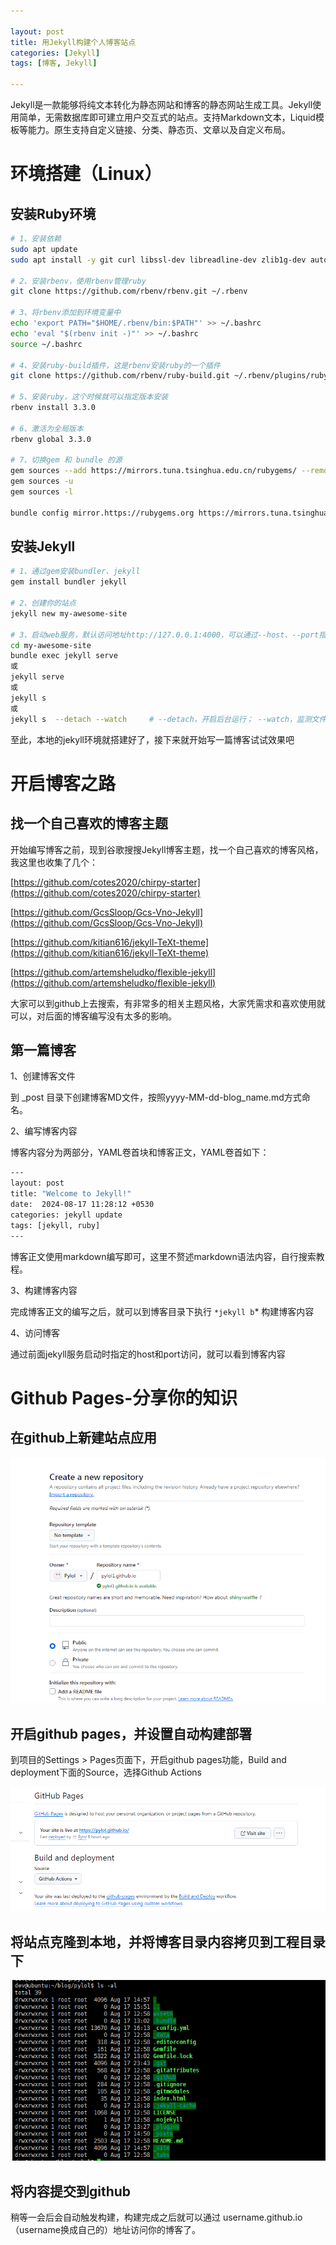 ```yaml
---

layout: post
title: 用Jekyll构建个人博客站点
categories: [Jekyll]
tags: [博客, Jekyll]

---
```


Jekyll是一款能够将纯文本转化为静态网站和博客的静态网站生成工具。Jekyll使用简单，无需数据库即可建立用户交互式的站点。支持Markdown文本，Liquid模板等能力。原生支持自定义链接、分类、静态页、文章以及自定义布局。

# 环境搭建（Linux）

## 安装Ruby环境

```bash
# 1、安装依赖
sudo apt update
sudo apt install -y git curl libssl-dev libreadline-dev zlib1g-dev autoconf bison build-essential libyaml-dev libreadline-dev libncurses5-dev libffi-dev libgdbm6 libgdbm-dev libdb-dev

# 2、安装rbenv，使用rbenv管理ruby
git clone https://github.com/rbenv/rbenv.git ~/.rbenv

# 3、将rbenv添加到环境变量中
echo 'export PATH="$HOME/.rbenv/bin:$PATH"' >> ~/.bashrc
echo 'eval "$(rbenv init -)"' >> ~/.bashrc
source ~/.bashrc

# 4、安装ruby-build插件，这是rbenv安装ruby的一个插件
git clone https://github.com/rbenv/ruby-build.git ~/.rbenv/plugins/ruby-build

# 5、安装ruby，这个时候就可以指定版本安装
rbenv install 3.3.0

# 6、激活为全局版本
rbenv global 3.3.0

# 7、切换gem 和 bundle 的源
gem sources --add https://mirrors.tuna.tsinghua.edu.cn/rubygems/ --remove https://rubygems.org/
gem sources -u
gem sources -l

bundle config mirror.https://rubygems.org https://mirrors.tuna.tsinghua.edu.cn/rubygems

```

## 安装Jekyll

```bash
# 1、通过gem安装bundler、jekyll
gem install bundler jekyll

# 2、创建你的站点
jekyll new my-awesome-site

# 3、启动web服务，默认访问地址http://127.0.0.1:4000，可以通过--host、--port指定地址和端口
cd my-awesome-site
bundle exec jekyll serve
或
jekyll serve
或
jekyll s
或
jekyll s  --detach --watch     # --detach，开启后台运行； --watch，监测文件变动
```

至此，本地的jekyll环境就搭建好了，接下来就开始写一篇博客试试效果吧

# 开启博客之路

## 找一个自己喜欢的博客主题

开始编写博客之前，现到谷歌搜搜Jekyll博客主题，找一个自己喜欢的博客风格，我这里也收集了几个：

[https://github.com/cotes2020/chirpy-starter](https://github.com/cotes2020/chirpy-starter)

[https://github.com/GcsSloop/Gcs-Vno-Jekyll](https://github.com/GcsSloop/Gcs-Vno-Jekyll)

[https://github.com/kitian616/jekyll-TeXt-theme](https://github.com/kitian616/jekyll-TeXt-theme)

[https://github.com/artemsheludko/flexible-jekyll](https://github.com/artemsheludko/flexible-jekyll)

大家可以到github上去搜索，有非常多的相关主题风格，大家凭需求和喜欢使用就可以，对后面的博客编写没有太多的影响。

## 第一篇博客

1、创建博客文件

到 _post 目录下创建博客MD文件，按照yyyy-MM-dd-blog_name.md方式命名。

2、编写博客内容

博客内容分为两部分，YAML卷首块和博客正文，YAML卷首如下：

```bash
---
layout: post
title: "Welcome to Jekyll!"
date:  2024-08-17 11:28:12 +0530
categories: jekyll update
tags: [jekyll, ruby]
---
```

博客正文使用markdown编写即可，这里不赘述markdown语法内容，自行搜索教程。

3、构建博客内容

完成博客正文的编写之后，就可以到博客目录下执行 `*jekyll b`* 构建博客内容

4、访问博客

通过前面jekyll服务启动时指定的host和port访问，就可以看到博客内容

# Github Pages-分享你的知识

## 在github上新建站点应用

![image.png](https://raw.githubusercontent.com/Pylol/pylol.github.io/main/_images/2024-08-18-用户Jekyll构建个人博客站点/image.png)

## 开启github pages，并设置自动构建部署

到项目的Settings > Pages页面下，开启github pages功能，Build and deployment下面的Source，选择Github Actions

![image.png](https://raw.githubusercontent.com/Pylol/pylol.github.io/main/_images/2024-08-18-用户Jekyll构建个人博客站点/image%201.png)

## 将站点克隆到本地，并将博客目录内容拷贝到工程目录下

![image.png](https://raw.githubusercontent.com/Pylol/pylol.github.io/main/_images/2024-08-18-用户Jekyll构建个人博客站点/image%202.png)

## 将内容提交到github

稍等一会后会自动触发构建，构建完成之后就可以通过 username.github.io （username换成自己的）地址访问你的博客了。